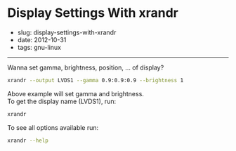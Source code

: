 # Display Settings With xrandr

- slug: display-settings-with-xrandr
- date: 2012-10-31
- tags: gnu-linux

--------------

Wanna set gamma, brightness, position, ... of display?

````bash
xrandr --output LVDS1 --gamma 0.9:0.9:0.9 --brightness 1
````
Above example will set gamma and brightness.<br>
To get the display name (LVDS1), run:

````bash
xrandr
````
To see all options available run:

````bash
xrandr --help
````